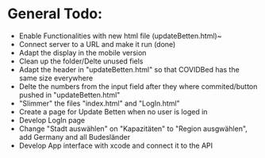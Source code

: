 # General Todo:
* Enable Functionalities with new html file (updateBetten.html)~
* Connect server to a URL and make it run (done)
* Adapt the display in the mobile version
* Clean up the folder/Delte unused fiels
* Adapt the header in "updateBetten.html" so that COVIDBed has the same size everywhere
* Delte the numbers from the input field after they where commited/button pushed in "updateBetten.html"
* "Slimmer" the files "index.html" and "LogIn.html"
* Create a page for Update Betten when no user is loged in
* Develop LogIn page
* Change "Stadt auswählen" on "Kapazitäten" to "Region ausgwählen", add Germany and all Budesländer
* Develop App interface with xcode and connect it to the API
